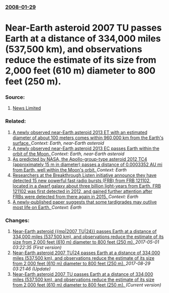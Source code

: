 ### [2008-01-29](/news/2008/01/29/index.md)

#  Near-Earth asteroid 2007 TU passes Earth at a distance of 334,000 miles (537,500 km), and observations reduce the estimate of its size from 2,000 feet (610 m) diameter to 800 feet (250 m). 




### Source:

1. [News Limited](http://www.news.com.au/story/0,23599,23131271-1702,00.html)

### Related:

1. [A newly observed near-Earth asteroid 2013 ET with an estimated diameter of about 100 meters comes within 960,000 km from the Earth's surface. ](/news/2013/03/9/a-newly-observed-near-earth-asteroid-2013-et-with-an-estimated-diameter-of-about-100-meters-comes-within-960-000-km-from-the-earth-s-surface.md) _Context: Earth, near-Earth asteroid_
2. [A newly observed near-Earth asteroid 2013 EC passes Earth within the orbit of the Moon. ](/news/2013/03/4/a-newly-observed-near-earth-asteroid-2013-ec-passes-earth-within-the-orbit-of-the-moon.md) _Context: Earth, near-Earth asteroid_
3. [As predicted by NASA, the Apollo-group-type asteroid 2012 TC4 (approximately 15 m in diameter) passes a distance of 0.0003352 AU mi from Earth, well within the Moon's orbit. ](/news/2017/10/12/as-predicted-by-nasa-the-apollo-group-type-asteroid-2012-tc4-approximately-15-m-in-diameter-passes-a-distance-of-0-0003352-au-mi-from-ear.md) _Context: Earth_
4. [Researchers at the Breakthrough Listen initiative announce they have detected 15 new powerful fast radio bursts (FRB) from FRB 121102, located in a dwarf galaxy about three billion light-years from Earth. FRB 121102 was first detected in 2012, and gained further attention after FRBs were detected from there again in 2015. ](/news/2017/08/30/researchers-at-the-breakthrough-listen-initiative-announce-they-have-detected-15-new-powerful-fast-radio-bursts-frb-from-frb-121102-locat.md) _Context: Earth_
5. [A newly-published paper suggests that some tardigrades may outlive most life on Earth. ](/news/2017/07/15/a-newly-published-paper-suggests-that-some-tardigrades-may-outlive-most-life-on-earth.md) _Context: Earth_

### Changes:

1. [ Near-Earth asteroid {{mp|2007 TU|24}} passes Earth at a distance of 334,000 miles (537,500 km), and observations reduce the estimate of its size from 2,000 feet (610 m) diameter to 800 feet (250 m). ](/news/2008/01/29/near-earth-asteroid-mp-2007-tu-24-passes-earth-at-a-distance-of-334-000-miles-537-500-km-and-observations-reduce-the-estimate-of-its.md) _2017-05-01 03:22:35 (First version)_
2. [ Near-Earth asteroid 2007 TU|24 passes Earth at a distance of 334,000 miles (537,500 km), and observations reduce the estimate of its size from 2,000 feet (610 m) diameter to 800 feet (250 m). ](/news/2008/01/29/near-earth-asteroid-2007-tu-24-passes-earth-at-a-distance-of-334-000-miles-537-500-km-and-observations-reduce-the-estimate-of-its-size-f.md) _2017-08-29 03:21:46 (Update)_
2. [ Near-Earth asteroid 2007 TU passes Earth at a distance of 334,000 miles (537,500 km), and observations reduce the estimate of its size from 2,000 feet (610 m) diameter to 800 feet (250 m). ](/news/2008/01/29/near-earth-asteroid-2007-tu-passes-earth-at-a-distance-of-334-000-miles-537-500-km-and-observations-reduce-the-estimate-of-its-size-from.md) _(Current version)_
